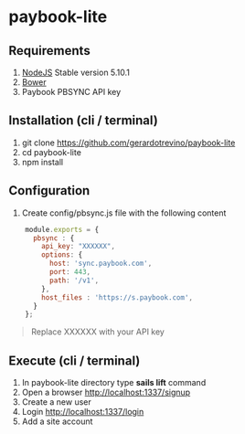 # paybook-lite

## Requirements
1. [NodeJS](https://nodejs.org/en/) Stable version 5.10.1
2. [Bower](http://bower.io)
3. Paybook PBSYNC API key

## Installation (cli / terminal)
1. git clone https://github.com/gerardotrevino/paybook-lite
2. cd paybook-lite
3. npm install

## Configuration
1. Create config/pbsync.js file with the following content
```javascript
    module.exports = {
      pbsync : {
        api_key: "XXXXXX",
        options: {
          host: 'sync.paybook.com',
          port: 443,
          path: '/v1',
        },
        host_files : 'https://s.paybook.com',
      }
    };
```
> Replace XXXXXX with your API key

## Execute (cli / terminal)
1. In paybook-lite directory type **sails lift** command
2. Open a browser [http://localhost:1337/signup](http://localhost:1337/signup)
3. Create a new user
4. Login [http://localhost:1337/login](http://localhost:1337/login)
5. Add a site account

